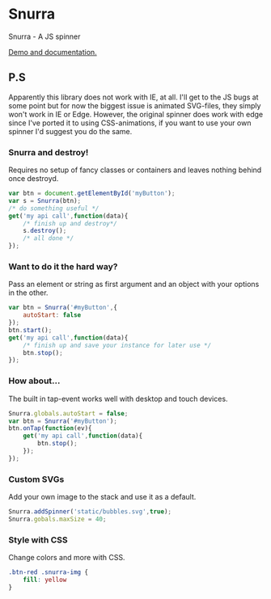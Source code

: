 # Snurra
Snurra - A JS spinner

[Demo and documentation.](http://www.tomasgreen.se/snurra/)


## P.S

Apparently this library does not work with IE, at all. I'll get to the JS bugs at some point but for now the biggest issue is animated SVG-files, they simply won't work in IE or Edge. However, the original spinner does work with edge since I've ported it to using CSS-animations, if you want to use your own spinner I'd suggest you do the same.


### Snurra and destroy!

Requires no setup of fancy classes or containers and leaves nothing behind once destroyd.

```js
var btn = document.getElementById('myButton');
var s = Snurra(btn);
/* do something useful */
get('my api call',function(data){
    /* finish up and destroy*/
    s.destroy();
    /* all done */
});
```

### Want to do it the hard way?

Pass an element or string as first argument and an object with your options in the other.

```js
var btn = Snurra('#myButton',{
    autoStart: false
});
btn.start();
get('my api call',function(data){
    /* finish up and save your instance for later use */
    btn.stop();
});
```

### How about...
The built in tap-event works well with desktop and touch devices.

```js
Snurra.globals.autoStart = false;
var btn = Snurra('#myButton');
btn.onTap(function(ev){
    get('my api call',function(data){
        btn.stop();
    });
});
```

### Custom SVGs
Add your own image to the stack and use it as a default.

```js
Snurra.addSpinner('static/bubbles.svg',true);
Snurra.gobals.maxSize = 40;
```

### Style with CSS
Change colors and more with CSS.

```css
.btn-red .snurra-img {
    fill: yellow
}
```
